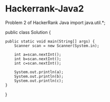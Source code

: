 # Hackerrank-Java2
Problem 2 of HackerRank Java
import java.util.*;

public class Solution {

    public static void main(String[] args) {
        Scanner scan = new Scanner(System.in);
       
        int a=scan.nextInt();
        int b=scan.nextInt();
        int c=scan.nextInt();
        
        System.out.println(a);
        System.out.println(b);
        System.out.println(c);
    }
}

